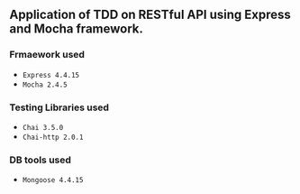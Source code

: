 ## Application of TDD on RESTful API using Express and Mocha framework. 
### Frmaework used
- `Express 4.4.15`
- `Mocha 2.4.5`
### Testing Libraries used
- `Chai 3.5.0`
- `Chai-http 2.0.1`
### DB tools used
- `Mongoose 4.4.15`
